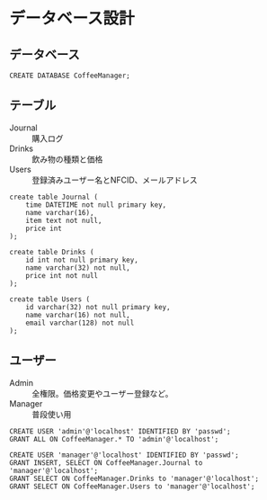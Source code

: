 # データベース設計

## データベース
```
CREATE DATABASE CoffeeManager;
```

## テーブル
<dl>
	<dt>Journal</dt>
	<dd>購入ログ</dd>
	<dt>Drinks</dt>
	<dd>飲み物の種類と価格</dd>
	<dt>Users</dt>
	<dd>登録済みユーザー名とNFCID、メールアドレス</dd>
</dl>

```
create table Journal (
	time DATETIME not null primary key,
    name varchar(16),
    item text not null,
    price int 
);

create table Drinks (
	id int not null primary key,
	name varchar(32) not null,
	price int not null
);

create table Users (
	id varchar(32) not null primary key,
    name varchar(16) not null,
	email varchar(128) not null
);
```

## ユーザー
<dl>
	<dt>Admin</dt>
	<dd>全権限。価格変更やユーザー登録など。</dd>
	<dt>Manager</dt>
	<dd>普段使い用</dd>
</dl>

```
CREATE USER 'admin'@'localhost' IDENTIFIED BY 'passwd';
GRANT ALL ON CoffeeManager.* TO 'admin'@'localhost';

CREATE USER 'manager'@'localhost' IDENTIFIED BY 'passwd';
GRANT INSERT, SELECT ON CoffeeManager.Journal to 'manager'@'localhost';
GRANT SELECT ON CoffeeManager.Drinks to 'manager'@'localhost';
GRANT SELECT ON CoffeeManager.Users to 'manager'@'localhost';
```
